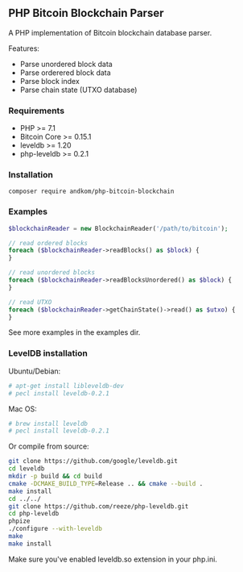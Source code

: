 ## PHP Bitcoin Blockchain Parser

A PHP implementation of Bitcoin blockchain database parser.

Features:

- Parse unordered block data
- Parse orderered block data
- Parse block index
- Parse chain state (UTXO database)

### Requirements

- PHP >= 7.1
- Bitcoin Core >= 0.15.1
- leveldb >= 1.20
- php-leveldb >= 0.2.1

### Installation

```
composer require andkom/php-bitcoin-blockchain
```

### Examples

```php
$blockchainReader = new BlockchainReader('/path/to/bitcoin');

// read ordered blocks
foreach ($blockchainReader->readBlocks() as $block) {
}

// read unordered blocks
foreach ($blockchainReader->readBlocksUnordered() as $block) {
}

// read UTXO 
foreach ($blockchainReader->getChainState()->read() as $utxo) {
}
```

See more examples in the examples dir.

### LevelDB installation

Ubuntu/Debian:

```bash
# apt-get install libleveldb-dev
# pecl install leveldb-0.2.1
```

Mac OS:

```bash
# brew install leveldb
# pecl install leveldb-0.2.1
```

Or compile from source:

```bash
git clone https://github.com/google/leveldb.git
cd leveldb
mkdir -p build && cd build
cmake -DCMAKE_BUILD_TYPE=Release .. && cmake --build .
make install
cd ../../
git clone https://github.com/reeze/php-leveldb.git
cd php-leveldb
phpize
./configure --with-leveldb
make
make install
```

Make sure you've enabled leveldb.so extension in your php.ini.
